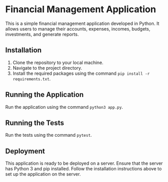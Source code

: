 # Financial Management Application

This is a simple financial management application developed in Python. It allows users to manage their accounts, expenses, incomes, budgets, investments, and generate reports.

## Installation

1. Clone the repository to your local machine.
2. Navigate to the project directory.
3. Install the required packages using the command `pip install -r requirements.txt`.

## Running the Application

Run the application using the command `python3 app.py`.

## Running the Tests

Run the tests using the command `pytest`.

## Deployment

This application is ready to be deployed on a server. Ensure that the server has Python 3 and pip installed. Follow the installation instructions above to set up the application on the server.
